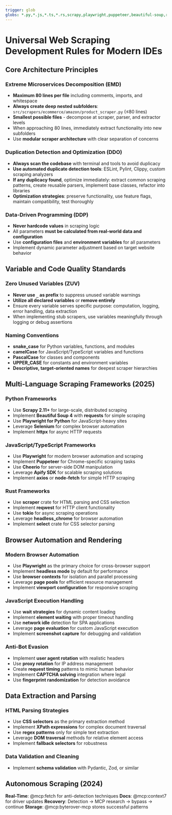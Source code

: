 ```yaml
---
trigger: glob
globs: *.py,*.js,*.ts,*.rs,scrapy,playwright,puppeteer,beautiful-soup,requests,reqwest
---
```


# Universal Web Scraping Development Rules for Modern IDEs

## Core Architecture Principles

### Extreme Microservices Decomposition (EMD)
- **Maximum 80 lines per file** including comments, imports, and whitespace
- **Always create deep nested subfolders**: `src/scrapers/ecommerce/amazon/product_scraper.py` (≤80 lines)
- **Smallest possible files** - decompose at scraper, parser, and extractor levels
- When approaching 80 lines, immediately extract functionality into new subfolders
- Use **modular scraper architecture** with clear separation of concerns

### Duplication Detection and Optimization (DDO)
- **Always scan the codebase** with terminal and tools to avoid duplicacy
- **Use automated duplicate detection tools**: ESLint, Pylint, Clippy, custom scraping analyzers
- **If any duplicacy found**, optimize immediately: extract common scraping patterns, create reusable parsers, implement base classes, refactor into libraries
- **Optimization strategies**: preserve functionality, use feature flags, maintain compatibility, test thoroughly

### Data-Driven Programming (DDP)
- **Never hardcode values** in scraping logic
- All parameters **must be calculated from real-world data and configuration**
- Use **configuration files** and **environment variables** for all parameters
- Implement dynamic parameter adjustment based on target website behavior

## Variable and Code Quality Standards

### Zero Unused Variables (ZUV)
- **Never use `_` as prefix** to suppress unused variable warnings
- **Utilize all declared variables** or **remove entirely**
- Ensure every variable serves specific purpose: computation, logging, error handling, data extraction
- When implementing stub scrapers, use variables meaningfully through logging or debug assertions

### Naming Conventions
- **snake_case** for Python variables, functions, and modules
- **camelCase** for JavaScript/TypeScript variables and functions
- **PascalCase** for classes and components
- **UPPER_CASE** for constants and environment variables
- **Descriptive, target-oriented names** for deepest scraper hierarchies

## Multi-Language Scraping Frameworks (2025)

### Python Frameworks
- Use **Scrapy 2.11+** for large-scale, distributed scraping
- Implement **Beautiful Soup 4** with **requests** for simple scraping
- Use **Playwright for Python** for JavaScript-heavy sites
- Leverage **Selenium** for complex browser automation
- Implement **httpx** for async HTTP requests

### JavaScript/TypeScript Frameworks
- Use **Playwright** for modern browser automation and scraping
- Implement **Puppeteer** for Chrome-specific scraping tasks
- Use **Cheerio** for server-side DOM manipulation
- Leverage **Apify SDK** for scalable scraping solutions
- Implement **axios** or **node-fetch** for simple HTTP scraping

### Rust Frameworks
- Use **scraper** crate for HTML parsing and CSS selection
- Implement **reqwest** for HTTP client functionality
- Use **tokio** for async scraping operations
- Leverage **headless_chrome** for browser automation
- Implement **select** crate for CSS selector parsing

## Browser Automation and Rendering

### Modern Browser Automation
- Use **Playwright** as the primary choice for cross-browser support
- Implement **headless mode** by default for performance
- Use **browser contexts** for isolation and parallel processing
- Leverage **page pools** for efficient resource management
- Implement **viewport configuration** for responsive scraping

### JavaScript Execution Handling
- Use **wait strategies** for dynamic content loading
- Implement **element waiting** with proper timeout handling
- Use **network idle** detection for SPA applications
- Leverage **page evaluation** for custom JavaScript execution
- Implement **screenshot capture** for debugging and validation

### Anti-Bot Evasion
- Implement **user agent rotation** with realistic headers
- Use **proxy rotation** for IP address management
- Create **request timing** patterns to mimic human behavior
- Implement **CAPTCHA solving** integration where legal
- Use **fingerprint randomization** for detection avoidance

## Data Extraction and Parsing

### HTML Parsing Strategies
- Use **CSS selectors** as the primary extraction method
- Implement **XPath expressions** for complex document traversal
- Use **regex patterns** only for simple text extraction
- Leverage **DOM traversal** methods for relative element access
- Implement **fallback selectors** for robustness

### Data Validation and Cleaning
- Implement **schema validation** with Pydantic, Zod, or similar

## Autonomous Scraping (2024)
**Real-Time**: @mcp:fetch for anti-detection techniques
**Docs**: @mcp:context7 for driver updates
**Recovery**: Detection → MCP research → bypass → continue
**Storage**: @mcp:byterover-mcp stores successful patterns
